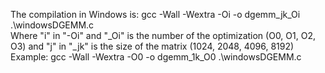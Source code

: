 The compilation in Windows is: gcc -Wall -Wextra -Oi -o dgemm_jk_Oi .\windowsDGEMM.c  
Where "i" in "-Oi" and "_Oi" is the number of the optimization (O0, O1, O2, O3) and "j" in "_jk" is the size of the matrix (1024, 2048, 4096, 8192)  
Example: gcc -Wall -Wextra -O0 -o dgemm_1k_O0 .\windowsDGEMM.c   

